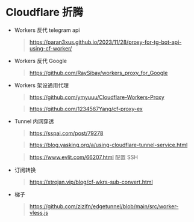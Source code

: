 # Cloudflare 折腾

- Workers 反代 telegram api

  > https://paran3xus.github.io/2023/11/28/proxy-for-tg-bot-api-using-cf-worker/

- Workers 反代 Google

  > https://github.com/RaySibay/workers_proxy_for_Google

- Workers 架设通用代理

  > https://github.com/ymyuuu/Cloudflare-Workers-Proxy
  
  > https://github.com/1234567Yang/cf-proxy-ex

- Tunnel 内网穿透

  > https://sspai.com/post/79278
  
  > https://blog.yasking.org/a/using-cloudflare-tunnel-service.html
  
  > https://www.evlit.com/66207.html 配置 SSH

- 订阅转换

  > https://xtrojan.vip/blog/cf-wkrs-sub-convert.html

- 梯子

  > https://github.com/zizifn/edgetunnel/blob/main/src/worker-vless.js
